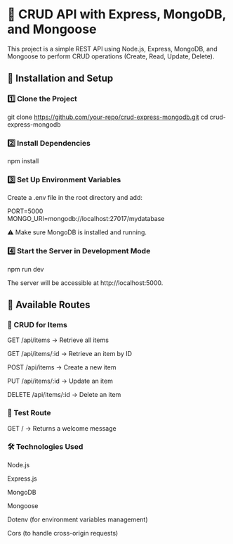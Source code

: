 # 📌 CRUD API with Express, MongoDB, and Mongoose

This project is a simple REST API using Node.js, Express, MongoDB, and Mongoose to perform CRUD operations (Create, Read, Update, Delete).

## 🚀 Installation and Setup

### 1️⃣ Clone the Project

git clone https://github.com/your-repo/crud-express-mongodb.git
cd crud-express-mongodb

### 2️⃣ Install Dependencies

npm install

### 3️⃣ Set Up Environment Variables

Create a .env file in the root directory and add:

PORT=5000  
MONGO_URI=mongodb://localhost:27017/mydatabase

⚠️ Make sure MongoDB is installed and running.

### 4️⃣ Start the Server in Development Mode

npm run dev

The server will be accessible at http://localhost:5000.

## 📌 Available Routes

### 🔹 CRUD for Items

GET /api/items → Retrieve all items

GET /api/items/:id → Retrieve an item by ID

POST /api/items → Create a new item

PUT /api/items/:id → Update an item

DELETE /api/items/:id → Delete an item

### 🔹 Test Route

GET / → Returns a welcome message

### 🛠 Technologies Used

Node.js

Express.js

MongoDB

Mongoose

Dotenv (for environment variables management)

Cors (to handle cross-origin requests)

